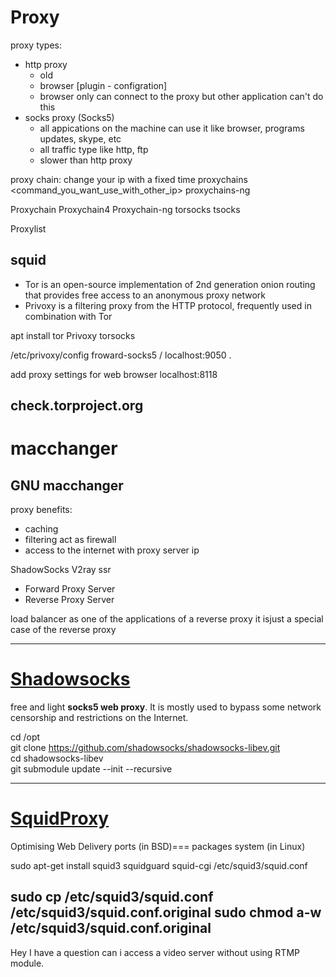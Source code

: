 Proxy
=====

proxy types:
- http proxy
    - old
    - browser [plugin - configration]
    - browser only can connect to the proxy  but other application can't do this
- socks proxy (Socks5)
    - all appications on the machine can use it like browser, programs updates, skype, etc
    - all traffic type like http, ftp
    - slower than http proxy

proxy chain: change your ip with a fixed time
proxychains <command_you_want_use_with_other_ip>
proxychains-ng <command>


Proxychain
Proxychain4
Proxychain-ng
torsocks
tsocks




Proxylist



squid
----------------------------------------------------------------------------------------------------------------------
- Tor is an open-source implementation of 2nd generation onion routing that provides free access to an anonymous proxy network
- Privoxy is a filtering proxy from the HTTP protocol, frequently used in combination with Tor


apt install tor Privoxy torsocks

/etc/privoxy/config
froward-socks5 / localhost:9050 .


add proxy settings for web browser
localhost:8118


check.torproject.org
----------------------------------------------------------------------------------------------------------------------


macchanger
==========
GNU macchanger
----------------------------------------------------------------------------------------------------------------------

proxy benefits:
- caching
- filtering act as firewall
- access to the internet with proxy server ip


ShadowSocks
V2ray
ssr

- Forward Proxy Server
- Reverse Proxy Server




load balancer as one of the applications of a reverse proxy it isjust a special case of the reverse proxy



------------------------------------------------------------------------------------------------------------------------
[Shadowsocks]()
===


free and light __socks5 web proxy__. It is mostly used to bypass some network censorship and restrictions on the Internet.



 cd /opt \
 git clone https://github.com/shadowsocks/shadowsocks-libev.git \
 cd shadowsocks-libev \
 git submodule update --init --recursive

------------------------------------------------------------------------------------------------------------------------
[SquidProxy](http://www.squid-cache.org/)
===
Optimising Web Delivery
ports (in BSD)=== packages system (in Linux)

sudo apt-get install squid3
squidguard
squid-cgi
/etc/squid3/squid.conf


sudo cp /etc/squid3/squid.conf /etc/squid3/squid.conf.original
sudo chmod a-w /etc/squid3/squid.conf.original
----------------------------------------------------------------------------------------------------------------------

Hey I have a question can i access a video server without using RTMP module.


